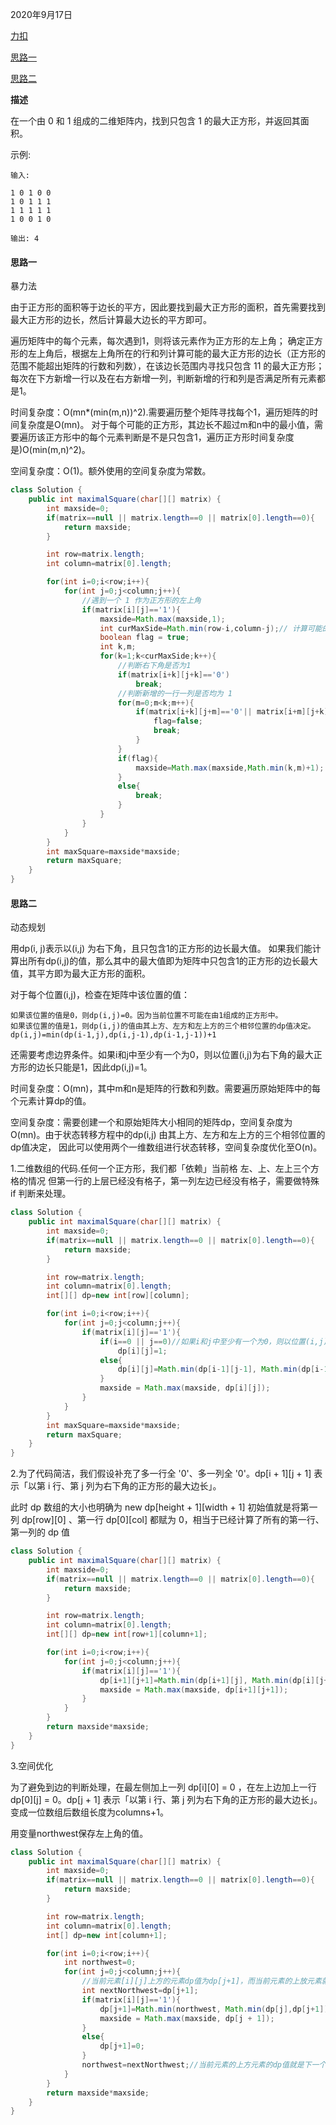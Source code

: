2020年9月17日

[力扣](https://leetcode-cn.com/problems/maximal-square/submissions/)

[思路一](#思路一)

[思路二](#思路二)

**描述**

在一个由 0 和 1 组成的二维矩阵内，找到只包含 1 的最大正方形，并返回其面积。

示例:
```
输入: 

1 0 1 0 0
1 0 1 1 1
1 1 1 1 1
1 0 0 1 0

输出: 4
```

#### 思路一

暴力法

由于正方形的面积等于边长的平方，因此要找到最大正方形的面积，首先需要找到最大正方形的边长，然后计算最大边长的平方即可。

遍历矩阵中的每个元素，每次遇到1，则将该元素作为正方形的左上角；
确定正方形的左上角后，根据左上角所在的行和列计算可能的最大正方形的边长（正方形的范围不能超出矩阵的行数和列数），在该边长范围内寻找只包含 11 的最大正方形；
每次在下方新增一行以及在右方新增一列，判断新增的行和列是否满足所有元素都是1。

时间复杂度：O(mn*(min(m,n))^2).需要遍历整个矩阵寻找每个1，遍历矩阵的时间复杂度是O(mn)。
对于每个可能的正方形，其边长不超过m和n中的最小值，需要遍历该正方形中的每个元素判断是不是只包含1，遍历正方形时间复杂度是)O(min(m,n)^2)。

空间复杂度：O(1)。额外使用的空间复杂度为常数。
```java
class Solution {
    public int maximalSquare(char[][] matrix) {
        int maxside=0;
        if(matrix==null || matrix.length==0 || matrix[0].length==0){
            return maxside;
        }

        int row=matrix.length;
        int column=matrix[0].length;

        for(int i=0;i<row;i++){
            for(int j=0;j<column;j++){
                //遇到一个 1 作为正方形的左上角
                if(matrix[i][j]=='1'){
                    maxside=Math.max(maxside,1);
                    int curMaxSide=Math.min(row-i,column-j);// 计算可能的最大正方形边长
                    boolean flag = true;
                    int k,m;
                    for(k=1;k<curMaxSide;k++){
                        //判断右下角是否为1
                        if(matrix[i+k][j+k]=='0')
                            break;
                        //判断新增的一行一列是否均为 1
                        for(m=0;m<k;m++){
                            if(matrix[i+k][j+m]=='0'|| matrix[i+m][j+k]=='0'){
                                flag=false;
                                break;
                            }
                        }
                        if(flag){
                            maxside=Math.max(maxside,Math.min(k,m)+1);
                        }
                        else{
                            break;
                        }
                    }
                }
            }
        }
        int maxSquare=maxside*maxside;
        return maxSquare;
    }
}
```

#### 思路二

动态规划

用dp(i, j)表示以(i,j) 为右下角，且只包含1的正方形的边长最大值。
如果我们能计算出所有dp(i,j)的值，那么其中的最大值即为矩阵中只包含1的正方形的边长最大值，其平方即为最大正方形的面积。

对于每个位置(i,j)，检查在矩阵中该位置的值：
```
如果该位置的值是0，则dp(i,j)=0。因为当前位置不可能在由1组成的正方形中。
如果该位置的值是1，则dp(i,j)的值由其上方、左方和左上方的三个相邻位置的dp值决定。dp(i,j)=min(dp(i-1,j),dp(i,j-1),dp(i-1,j-1))+1
```
还需要考虑边界条件。如果i和j中至少有一个为0，则以位置(i,j)为右下角的最大正方形的边长只能是1，因此dp(i,j)=1。

时间复杂度：O(mn)，其中m和n是矩阵的行数和列数。需要遍历原始矩阵中的每个元素计算dp的值。

空间复杂度：需要创建一个和原始矩阵大小相同的矩阵dp，空间复杂度为O(mn)。由于状态转移方程中的dp(i,j) 由其上方、左方和左上方的三个相邻位置的dp值决定，
因此可以使用两个一维数组进行状态转移，空间复杂度优化至O(n)。



1.二维数组的代码.任何一个正方形，我们都「依赖」当前格 左、上、左上三个方格的情况
但第一行的上层已经没有格子，第一列左边已经没有格子，需要做特殊 if 判断来处理。
```java
class Solution {
    public int maximalSquare(char[][] matrix) {
        int maxside=0;
        if(matrix==null || matrix.length==0 || matrix[0].length==0){
            return maxside;
        }

        int row=matrix.length;
        int column=matrix[0].length;
        int[][] dp=new int[row][column];

        for(int i=0;i<row;i++){
            for(int j=0;j<column;j++){
                if(matrix[i][j]=='1'){
                    if(i==0 || j==0)//如果i和j中至少有一个为0，则以位置(i,j)为右下角的最大正方形的边长只能是1
                        dp[i][j]=1;
                    else{
                        dp[i][j]=Math.min(dp[i-1][j-1], Math.min(dp[i-1][j],dp[i][j-1]))+1;
                    }
                    maxside = Math.max(maxside, dp[i][j]);
                }
            }
        }
        int maxSquare=maxside*maxside;
        return maxSquare;
    }
}
```

2.为了代码简洁，我们假设补充了多一行全 '0'、多一列全 '0'。dp[i + 1][j + 1] 表示「以第 i 行、第 j 列为右下角的正方形的最大边长」。

此时 dp 数组的大小也明确为 new dp[height + 1][width + 1]
初始值就是将第一列 dp[row][0] 、第一行 dp[0][col] 都赋为 0，相当于已经计算了所有的第一行、第一列的 dp 值

```java
class Solution {
    public int maximalSquare(char[][] matrix) {
        int maxside=0;
        if(matrix==null || matrix.length==0 || matrix[0].length==0){
            return maxside;
        }

        int row=matrix.length;
        int column=matrix[0].length;
        int[][] dp=new int[row+1][column+1];

        for(int i=0;i<row;i++){
            for(int j=0;j<column;j++){
                if(matrix[i][j]=='1'){
                    dp[i+1][j+1]=Math.min(dp[i+1][j], Math.min(dp[i][j+1],dp[i][j]))+1;
                    maxside = Math.max(maxside, dp[i+1][j+1]);
                }
            }
        }
        return maxside*maxside;
    }
}
```
3.空间优化

为了避免到边的判断处理，在最左侧加上一列 dp[i][0] = 0 ，在左上边加上一行 dp[0][j] = 0。dp[j + 1] 表示「以第 i 行、第 j 列为右下角的正方形的最大边长」。
变成一位数组后数组长度为columns+1。

用变量northwest保存左上角的值。

```java
class Solution {
    public int maximalSquare(char[][] matrix) {
        int maxside=0;
        if(matrix==null || matrix.length==0 || matrix[0].length==0){
            return maxside;
        }

        int row=matrix.length;
        int column=matrix[0].length;
        int[] dp=new int[column+1];

        for(int i=0;i<row;i++){
            int northwest=0;
            for(int j=0;j<column;j++){
                //当前元素[i][j]上方的元素dp值为dp[j+1]，而当前元素的上放元素就是下一个元素[i][j+1]的左上角元素。
                int nextNorthwest=dp[j+1];
                if(matrix[i][j]=='1'){
                    dp[j+1]=Math.min(northwest, Math.min(dp[j],dp[j+1]))+1;
                    maxside = Math.max(maxside, dp[j + 1]);
                }
                else{
                    dp[j+1]=0;
                }
                northwest=nextNorthwest;//当前元素的上方元素的dp值就是下一个访问的元素的左上角元素的dp值。
            }
        }
        return maxside*maxside;
    }
}
```
